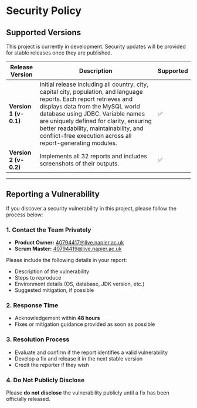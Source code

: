 # Security Policy

## Supported Versions

This project is currently in development. Security updates will be provided for stable releases once they are published.

| **Release Version**   | **Description** | **Supported** |
|-----------------------|-----------------|----------------|
| **Version 1 (v-0.1)** | Initial release including all country, city, capital city, population, and language reports. Each report retrieves and displays data from the MySQL world database using JDBC. Variable names are uniquely defined for clarity, ensuring better readability, maintainability, and conflict-free execution across all report-generating modules. | ✅ |
| **Version 2 (v-0.2)** | Implements all 32 reports and includes screenshots of their outputs. | ✅ |

---

## Reporting a Vulnerability

If you discover a security vulnerability in this project, please follow the process below:

### 1. Contact the Team Privately
- **Product Owner:** [40794417@live.napier.ac.uk](mailto:40794417@live.napier.ac.uk)
- **Scrum Master:** [40794419@live.napier.ac.uk](mailto:40794419@live.napier.ac.uk)

Please include the following details in your report:
- Description of the vulnerability
- Steps to reproduce
- Environment details (OS, database, JDK version, etc.)
- Suggested mitigation, if possible

### 2. Response Time
- Acknowledgement within **48 hours**
- Fixes or mitigation guidance provided as soon as possible

### 3. Resolution Process
- Evaluate and confirm if the report identifies a valid vulnerability
- Develop a fix and release it in the next stable version
- Credit the reporter if they wish

### 4. Do Not Publicly Disclose
Please **do not disclose** the vulnerability publicly until a fix has been officially released.
